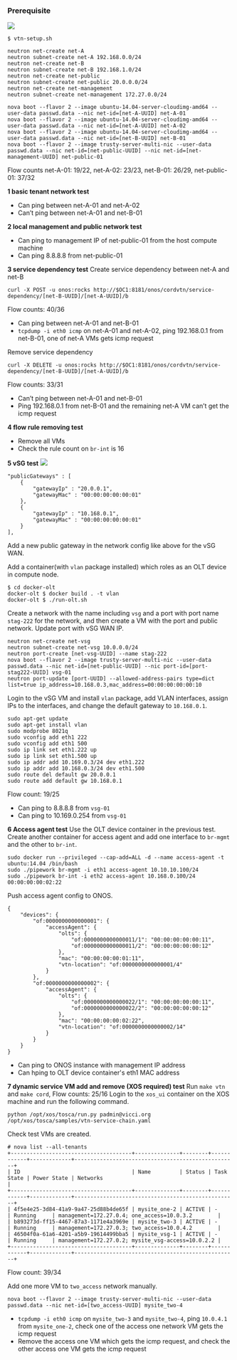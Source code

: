 ### Prerequisite
![](https://66.media.tumblr.com/13cb8292cbffe48e2a9cf7cd0585f8af/tumblr_o8ongaffaz1s0jpjfo2_r1_540.png)
```
$ vtn-setup.sh
```
```
neutron net-create net-A
neutron subnet-create net-A 192.168.0.0/24
neutron net-create net-B
neutron subnet-create net-B 192.168.1.0/24
neutron net-create net-public
neutron subnet-create net-public 20.0.0.0/24
neutron net-create net-management
neutron subnet-create net-management 172.27.0.0/24

nova boot --flavor 2 --image ubuntu-14.04-server-cloudimg-amd64 --user-data passwd.data --nic net-id=[net-A-UUID] net-A-01
nova boot --flavor 2 --image ubuntu-14.04-server-cloudimg-amd64 --user-data passwd.data --nic net-id=[net-A-UUID] net-A-02
nova boot --flavor 2 --image ubuntu-14.04-server-cloudimg-amd64 --user-data passwd.data --nic net-id=[net-B-UUID] net-B-01
nova boot --flavor 2 --image trusty-server-multi-nic --user-data passwd.data --nic net-id=[net-public-UUID] --nic net-id=[net-management-UUID] net-public-01
```
Flow counts net-A-01: 19/22, net-A-02: 23/23, net-B-01: 26/29, net-public-01: 37/32

**1 basic tenant network test**
* Can ping between net-A-01 and net-A-02
* Can’t ping between net-A-01 and net-B-01

**2 local management and public network test**
* Can ping to management IP of net-public-01 from the host compute machine
* Can ping 8.8.8.8 from net-public-01

**3 service dependency test**
Create service dependency between net-A and net-B
```
curl -X POST -u onos:rocks http://$OC1:8181/onos/cordvtn/service-dependency/[net-B-UUID]/[net-A-UUID]/b
```
Flow counts: 40/36

* Can ping between net-A-01 and net-B-01
* `tcpdump -i eth0 icmp` on net-A-01 and net-A-02, ping 192.168.0.1 from net-B-01, one of net-A VMs gets icmp request

Remove service dependency
```
curl -X DELETE -u onos:rocks http://$OC1:8181/onos/cordvtn/service-dependency/[net-B-UUID]/[net-A-UUID]/b
```
Flow counts: 33/31

* Can’t ping between net-A-01 and net-B-01
* Ping 192.168.0.1 from net-B-01 and the remaining net-A VM can’t get the icmp request

**4 flow rule removing test**
* Remove all VMs
* Check the rule count on `br-int` is 16

**5 vSG test**
![](https://67.media.tumblr.com/26e09e11f90fc45d139c0561bc34ab15/tumblr_o8ongaffaz1s0jpjfo1_r1_540.png)
```
"publicGateways" : [
    {
        "gatewayIp" : "20.0.0.1",
        "gatewayMac" : "00:00:00:00:00:01"
    },
    {
        "gatewayIp" : "10.168.0.1",
        "gatewayMac" : "00:00:00:00:00:01"
    }
],
```
Add a new public gateway in the network config like above for the vSG WAN.

Add a container(with `vlan` package installed) which roles as an OLT device in compute node.
```
$ cd docker-olt
docker-olt $ docker build . -t vlan
docker-olt $ ./run-olt.sh
```

Create a network with the name including `vsg` and a port with port name `stag-222` for the network, and then create a VM with the port and public network. Update port with vSG WAN IP.
```
neutron net-create net-vsg
neutron subnet-create net-vsg 10.0.0.0/24
neutron port-create [net-vsg-UUID] --name stag-222
nova boot --flavor 2 --image trusty-server-multi-nic --user-data passwd.data --nic net-id=[net-public-UUID] --nic port-id=[port-stag222-UUID] vsg-01
neutron port-update [port-UUID] --allowed-address-pairs type=dict list=true ip_address=10.168.0.3,mac_address=00:00:00:00:00:10
```

Login to the vSG VM and install `vlan` package, add VLAN interfaces, assign IPs to the interfaces, and change the default gateway to `10.168.0.1`.
```
sudo apt-get update
sudo apt-get install vlan
sudo modprobe 8021q
sudo vconfig add eth1 222
sudo vconfig add eth1 500
sudo ip link set eth1.222 up
sudo ip link set eth1.500 up
sudo ip addr add 10.169.0.3/24 dev eth1.222
sudo ip addr add 10.168.0.3/24 dev eth1.500
sudo route del default gw 20.0.0.1
sudo route add default gw 10.168.0.1
```
Flow count: 19/25
* Can ping to 8.8.8.8 from `vsg-01`
* Can ping to 10.169.0.254 from `vsg-01`

**6 Access agent test**
Use the OLT device container in the previous test. Create another container for access agent and add one interface to `br-mgmt` and the other to `br-int`.
```
sudo docker run --privileged --cap-add=ALL -d --name access-agent -t ubuntu:14.04 /bin/bash
sudo ./pipework br-mgmt -i eth1 access-agent 10.10.10.100/24
sudo ./pipework br-int -i eth2 access-agent 10.168.0.100/24 00:00:00:00:02:22
```

Push access agent config to ONOS.
```
{
    "devices": {
        "of:0000000000000001": {
            "accessAgent": {
                "olts": {
                    "of:0000000000000011/1": "00:00:00:00:00:11",
                    "of:0000000000000011/2": "00:00:00:00:00:12"
                },
                "mac": "00:00:00:00:01:11",
                "vtn-location": "of:0000000000000001/4"
            }
        },
        "of:0000000000000002": {
            "accessAgent": {
                "olts": {
                    "of:0000000000000022/1": "00:00:00:00:00:11",
                    "of:0000000000000022/2": "00:00:00:00:00:12"
                },
                "mac": "00:00:00:00:02:22",
                "vtn-location": "of:0000000000000002/14"
            }
        }
    }
}
```
* Can ping to ONOS instance with management IP address
* Can hping to OLT device container's eth1 MAC address

**7 dynamic service VM add and remove (XOS required) test**
Run `make vtn` and `make cord`, Flow counts: 25/16
Login to the `xos_ui` container on the XOS machine and run the following command.
```
python /opt/xos/tosca/run.py padmin@vicci.org /opt/xos/tosca/samples/vtn-service-chain.yaml
```
Check test VMs are created.
```
# nova list --all-tenants
+--------------------------------------+--------------+--------+------------+-------------+---------------------------------------------------+
| ID                                   | Name         | Status | Task State | Power State | Networks                                          |
+--------------------------------------+--------------+--------+------------+-------------+---------------------------------------------------+
| 4f5e4e25-3d84-41a9-9a47-25d88b4de65f | mysite_one-2 | ACTIVE | -          | Running     | management=172.27.0.4; one_access=10.0.3.2        |
| b893273d-ff15-4467-87a3-1171e4a3969e | mysite_two-3 | ACTIVE | -          | Running     | management=172.27.0.3; two_access=10.0.4.2        |
| 46504f0a-61a6-4201-a5b9-19614499bba5 | mysite_vsg-1 | ACTIVE | -          | Running     | management=172.27.0.2; mysite_vsg-access=10.0.2.2 |
+--------------------------------------+--------------+--------+------------+-------------+---------------------------------------------------+
```
Flow count: 39/34

Add one more VM to `two_access` network manually.
```
nova boot --flavor 2 --image trusty-server-multi-nic --user-data passwd.data --nic net-id=[two_access-UUID] mysite_two-4
```
* `tcpdump -i eth0 icmp` on `mysite_two-3` and `mysite_two-4`, ping `10.0.4.1` from `mysite_one-2`, check one of the access one network VM gets the icmp request
* Remove the access one VM which gets the icmp request, and check the other access one VM gets the icmp request
